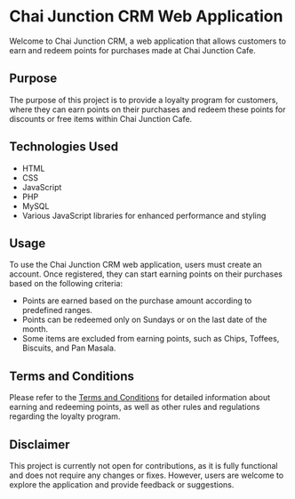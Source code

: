 # Chai Junction CRM Web Application

Welcome to Chai Junction CRM, a web application that allows customers to earn and redeem points for purchases made at Chai Junction Cafe.

## Purpose

The purpose of this project is to provide a loyalty program for customers, where they can earn points on their purchases and redeem these points for discounts or free items within Chai Junction Cafe.

## Technologies Used

- HTML
- CSS
- JavaScript
- PHP
- MySQL
- Various JavaScript libraries for enhanced performance and styling

## Usage

To use the Chai Junction CRM web application, users must create an account. Once registered, they can start earning points on their purchases based on the following criteria:

- Points are earned based on the purchase amount according to predefined ranges.
- Points can be redeemed only on Sundays or on the last date of the month.
- Some items are excluded from earning points, such as Chips, Toffees, Biscuits, and Pan Masala.

## Terms and Conditions

Please refer to the [Terms and Conditions](terms_and_conditions.md) for detailed information about earning and redeeming points, as well as other rules and regulations regarding the loyalty program.

## Disclaimer

This project is currently not open for contributions, as it is fully functional and does not require any changes or fixes. However, users are welcome to explore the application and provide feedback or suggestions.
